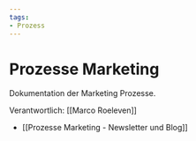 ```yaml
---
tags:
- Prozess
---
```

# Prozesse Marketing
Dokumentation der Marketing Prozesse.

Verantwortlich: [[Marco Roeleven]]

* [[Prozesse Marketing - Newsletter und Blog]]